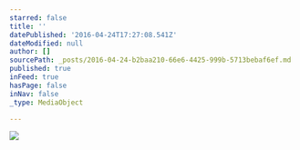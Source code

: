 ```yaml
---
starred: false
title: ''
datePublished: '2016-04-24T17:27:08.541Z'
dateModified: null
author: []
sourcePath: _posts/2016-04-24-b2baa210-66e6-4425-999b-5713bebaf6ef.md
published: true
inFeed: true
hasPage: false
inNav: false
_type: MediaObject

---
```

![](https://the-grid-user-content.s3-us-west-2.amazonaws.com/990968b5-54fb-40f8-9b59-61d4d34c1aa7.jpg)